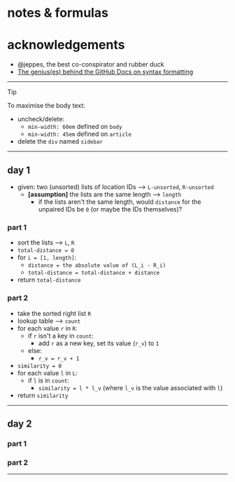 notes & formulas
================

# acknowledgements

- @jeppes, the best co-conspirator and rubber duck
- [The genius(es) behind the GitHub Docs on syntax formatting](https://docs.github.com/en/get-started/writing-on-github/getting-started-with-writing-and-formatting-on-github/basic-writing-and-formatting-syntax)

---

> [!TIP]
> To maximise the body text:
> - uncheck/delete:
>     - `min-width: 60em` defined on `body`
>     - `min-width: 45em` defined on `article`
> - delete the `div` named `sidebar`

---

## day 1

- given: two (unsorted) lists of location IDs --> `L-unsorted`, `R-unsorted`
     - **[assumption]** the lists are the same length --> `length`
          - if the lists aren't the same length, would `distance` for the unpaired IDs be `0` (or maybe the IDs themselves)?

### part 1

- sort the lists --> `L`, `R`
- `total-distance = 0`
- for `i = [1, length]`:
    - `distance = the absolute value of (L_i - R_i)`
    - `total-distance = total-distance + distance`
- return `total-distance`

### part 2

- take the sorted right list `R`
- lookup table --> `count`
- for each value `r` in `R`:
    - if `r` isn't a key in `count`:
        - add `r` as a new key, set its value (`r_v`) to `1`
    - else:
        - `r_v = r_v + 1`
- `similarity = 0`
- for each value `l` in `L`:
    - if `l` is in `count`:
        - `similarity = l * l_v` (where `l_v` is the value associated with `l`)
- return `similarity`

---

## day 2

### part 1

### part 2

---

